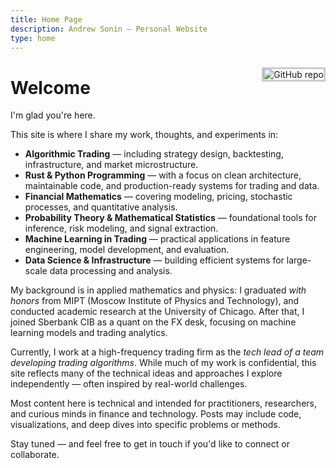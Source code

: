 ```yaml
---
title: Home Page
description: Andrew Sonin — Personal Website
type: home
---
```


<a href="{{< github >}}" rel="author me noreferrer external" target="_blank"><img src="{{< avatar >}}" style="max-width:30%;min-width:40px;float:right;margin:10px 0;margin-left:20px;border:3px solid #ccc" style="margin:20px 0" alt="GitHub repo"></a>

# Welcome

I'm glad you're here.

This site is where I share my work, thoughts, and experiments in:

- **Algorithmic Trading** — including strategy design, backtesting, infrastructure, and market microstructure.
- **Rust & Python Programming** — with a focus on clean architecture, maintainable code, and production-ready systems for trading and data.
- **Financial Mathematics** — covering modeling, pricing, stochastic processes, and quantitative analysis.
- **Probability Theory & Mathematical Statistics** — foundational tools for inference, risk modeling, and signal extraction.
- **Machine Learning in Trading** — practical applications in feature engineering, model development, and evaluation.
- **Data Science & Infrastructure** — building efficient systems for large-scale data processing and analysis.

My background is in applied mathematics and physics: I graduated *with honors* from MIPT (Moscow Institute of Physics and Technology), and conducted academic research at the University of Chicago. After that, I joined Sberbank CIB as a quant on the FX desk, focusing on machine learning models and trading analytics.

Currently, I work at a high-frequency trading firm as the *tech lead of a team developing trading algorithms*. While much of my work is confidential, this site reflects many of the technical ideas and approaches I explore independently — often inspired by real-world challenges.

Most content here is technical and intended for practitioners, researchers, and curious minds in finance and technology. Posts may include code, visualizations, and deep dives into specific problems or methods.

Stay tuned — and feel free to get in touch if you'd like to connect or collaborate.
